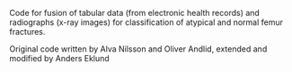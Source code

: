 Code for fusion of tabular data (from electronic health records) and radiographs (x-ray images) for classification of atypical and normal femur fractures.

Original code written by Alva Nilsson and Oliver Andlid, extended and modified by Anders Eklund
